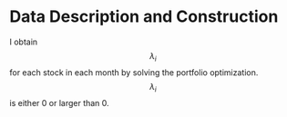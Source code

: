 # Data Description and Construction
I obtain $$\lambda_i$$ for each stock in each month by solving the portfolio optimization. $$\lambda_i$$ is either $0$ or larger than $0$. 

